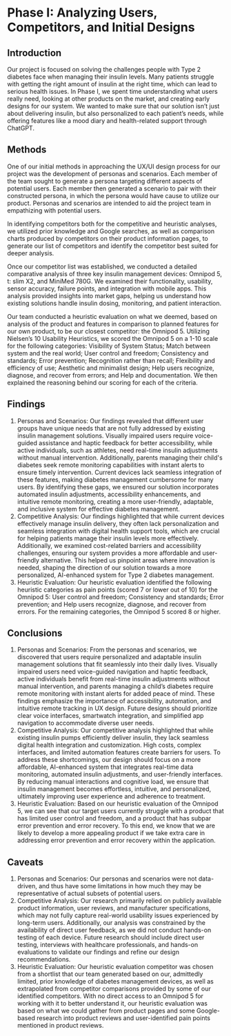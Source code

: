 # Phase I: Analyzing Users, Competitors, and Initial Designs

## Introduction

Our project is focused on solving the challenges people with Type 2 diabetes face when managing their insulin levels. Many patients struggle with getting the right amount of insulin at the right time, which can lead to serious health issues. In Phase I, we spent time understanding what users really need, looking at other products on the market, and creating early designs for our system. We wanted to make sure that our solution isn’t just about delivering insulin, but also personalized to each patient’s needs, while offering features like a mood diary and health-related support through ChatGPT.

## Methods

One of our initial methods in approaching the UX/UI design process for our project was the development of personas and scenarios. Each member of the team sought to generate a persona targeting different aspects of potential users. Each member then generated a scenario to pair with their constructed persona, in which the persona would have cause to utilize our product. Personas and scenarios are intended to aid the project team in empathizing with potential users.

   In identifying competitors both for the competitive and heuristic analyses, we utilized prior knowledge and Google searches, as well as comparison charts produced by competitors on their product information pages, to generate our list of competitors and identify the competitor best suited for deeper analysis.
   
   Once our competitor list was established, we conducted a detailed comparative analysis of three key insulin management devices: Omnipod 5, t: slim X2, and MiniMed 780G. We examined their functionality, usability, sensor accuracy, failure points, and integration with mobile apps. This analysis provided insights into market gaps, helping us understand how existing solutions handle insulin dosing, monitoring, and patient interaction.
   
   Our team conducted a heuristic evaluation on what we deemed, based on analysis of the product and features in comparison to planned features for our own product, to be our closest competitor: the Omnipod 5. Utilizing Nielsen’s 10 Usability Heuristics, we scored the Omnipod 5 on a 1-10 scale for the following categories: Visibility of System Status; Match between system and the real world; User control and freedom; Consistency and standards; Error prevention; Recognition rather than recall; Flexibility and efficiency of use; Aesthetic and minimalist design; Help users recognize, diagnose, and recover from errors; and Help and documentation. We then explained the reasoning behind our scoring for each of the criteria.

  
## Findings

1. Personas and Scenarios:
   Our findings revealed that different user groups have unique needs that are not fully addressed by existing insulin management solutions. Visually impaired users require voice-guided assistance and haptic feedback for better accessibility, while active individuals, such as athletes, need real-time insulin adjustments without manual intervention. Additionally, parents managing their child's diabetes seek remote monitoring capabilities with instant alerts to ensure timely intervention. Current devices lack seamless integration of these features, making diabetes management cumbersome for many users. By identifying these gaps, we ensured our solution incorporates automated insulin adjustments, accessibility enhancements, and intuitive remote monitoring, creating a more user-friendly, adaptable, and inclusive system for effective diabetes management.
2. Competitive Analysis:
    Our findings highlighted that while current devices effectively manage insulin delivery, they often lack personalization and seamless integration with digital health support tools, which are crucial for helping patients manage their insulin levels more effectively. Additionally, we examined cost-related barriers and accessibility challenges, ensuring our system provides a more affordable and user-friendly alternative. This helped us pinpoint areas where innovation is needed, shaping the direction of our solution towards a more personalized, AI-enhanced system for Type 2 diabetes management.
3. Heuristic Evaluation:
   Our heuristic evaluation identified the following heuristic categories as pain points (scored 7 or lower out of 10) for the Omnipod 5: User control and freedom; Consistency and standards; Error prevention; and Help users recognize, diagnose, and recover from errors. For the remaining categories, the Omnipod 5 scored 8 or higher.

## Conclusions

1. Personas and Scenarios:
   From the personas and scenarios, we discovered that users require personalized and adaptable insulin management solutions that fit seamlessly into their daily lives. Visually impaired users need voice-guided navigation and haptic feedback, active individuals benefit from real-time insulin adjustments without manual intervention, and parents managing a child’s diabetes require remote monitoring with instant alerts for added peace of mind. These findings emphasize the importance of accessibility, automation, and intuitive remote tracking in UX design. Future designs should prioritize clear voice interfaces, smartwatch integration, and simplified app navigation to accommodate diverse user needs.
2. Competitive Analysis:
   Our competitive analysis highlighted that while existing insulin pumps efficiently deliver insulin, they lack seamless digital health integration and customization. High costs, complex interfaces, and limited automation features create barriers for users. To address these shortcomings, our design should focus on a more affordable, AI-enhanced system that integrates real-time data monitoring, automated insulin adjustments, and user-friendly interfaces. By reducing manual interactions and cognitive load, we ensure that insulin management becomes effortless, intuitive, and personalized, ultimately improving user experience and adherence to treatment.
3. Heuristic Evaluation:
   Based on our heuristic evaluation of the Omnipod 5, we can see that our target users currently struggle with a product that has limited user control and freedom, and a product that has subpar error prevention and error recovery. To this end, we know that we are likely to develop a more appealing product if we take extra care in addressing error prevention and error recovery within the application.

## Caveats

1. Personas and Scenarios:
  Our personas and scenarios were not data-driven, and thus have some limitations in how much they may be representative of actual subsets of potential users. 
2. Competitive Analysis:
   Our research primarily relied on publicly available product information, user reviews, and manufacturer specifications, which may not fully capture real-world usability issues experienced by long-term users. Additionally, our analysis was constrained by the availability of direct user feedback, as we did not conduct hands-on testing of each device. Future research should include direct user testing, interviews with healthcare professionals, and hands-on evaluations to validate our findings and refine our design recommendations.
3. Heuristic Evaluation:
   Our heuristic evaluation competitor was chosen from a shortlist that our team generated based on our, admittedly limited, prior knowledge of diabetes management devices, as well as extrapolated from competitor comparisons provided by some of our identified competitors. With no direct access to an Omnipod 5 for working with it to better understand it, our heuristic evaluation was based on what we could gather from product pages and some Google-based research into product reviews and user-identified pain points mentioned in product reviews.
